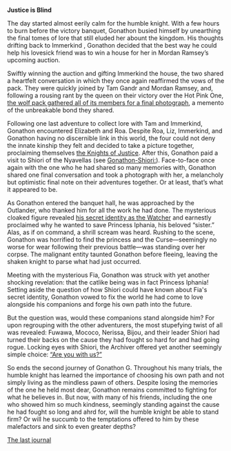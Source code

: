 **Justice is Blind**

The day started almost eerily calm for the humble knight. With a few hours to burn before the victory banquet, Gonathon busied himself by unearthing the final tomes of lore that still eluded her abount the kingdom. His thoughts drifting back to Immerkind , Gonathon decided that the best way he could help his lovesick friend was to win a house for her in Mordan Ramsey’s upcoming auction. 

Swiftly winning the auction and gifting Immerkind the house, the two shared a heartfelt conversation in which they once again reaffirmed the vows of the pack. They were quickly joined by Tam Gandr and Mordan Ramsey, and, following a rousing rant by the queen on their victory over the Hot Pink One, [the wolf pack gathered all of its members for a final photograph](https://www.youtube.com/live/IWNcqsQxuWo?si=Px7ylmWgbXcz0b0J&t=5630), a memento of the unbreakable bond they shared.

Following one last adventure to collect lore with Tam and Immerkind, Gonathon encountered Elizabeth and Roa. Despite Roa, Liz, Immerkind, and Gonathon having no discernible link in this world, the four could not deny the innate kinship they felt and decided to take a picture together, proclaiming themselves [the Knights of Justice](https://www.youtube.com/live/IWNcqsQxuWo?si=hHBQWw5ZJWqYlvRD&t=6812). After this, Gonathon paid a visit to Shiori of the Nyavellas (see [Gonathon-Shiori:](#edge:gigi-shiori)). Face-to-face once again with the one who he had shared so many memories with, Gonathon shared one final conversation and took a photograph with her, a melancholy but optimistic final note on their adventures together. Or at least, that’s what it appeared to be.

As Gonathon entered the banquet hall, he was approached by the Outlander, who thanked him for all the work he had done. The mysterious cloaked figure revealed [his secret identity as the Watcher](https://www.youtube.com/live/IWNcqsQxuWo?si=QUzhHUS977EJwG4c&t=7325) and earnestly proclaimed why he wanted to save Princess Iphania, his beloved “sister.” Alas, as if on command, a shrill scream was heard. Rushing to the scene, Gonathon was horrified to find the princess and the Curse—seemingly no worse for wear following their previous battle—was standing over her corpse. The malignant entity taunted Gonathon before fleeing, leaving the shaken knight to parse what had just occurred.

Meeting with the mysterious Fia, Gonathon was struck with yet another shocking revelation: that the catlike being was in fact Princess Iphania! Setting aside the question of how Shiori could have known about Fia's secret identity, Gonathon vowed to fix the world he had come to love alongside his companions and forge his own path into the future.

But the question was, would these companions stand alongside him? For upon regrouping with the other adventurers, the most stupefying twist of all was revealed: Fuwawa, Mococo, Nerissa, Bijou, and their leader Shiori had turned their backs on the cause they had fought so hard for and had going rogue. Locking eyes with Shiori, the Archiver offered yet another seemingly simple choice: [“Are you with us?”](https://www.youtube.com/live/IWNcqsQxuWo?si=DDxWY6Ijue3gNRMc&t=7711)

So ends the second journey of Gonathon G. Throughout his many trials, the humble knight has learned the importance of choosing his own path and not simply living as the mindless pawn of others. Despite losing the memories of the one he held most dear, Gonathon remains committed to fighting for what he believes in. But now, with many of his friends, including the one who showed him so much kindness, seemingly standing against the cause he had fought so long and ahrd for, will the humble knight be able to stand firm? Or will he succumb to the temptations offered to him by these malefactors and sink to even greater depths?

[The last journal](https://www.youtube.com/live/IWNcqsQxuWo?si=NQKNRL3h6Ne5Cmkl)
